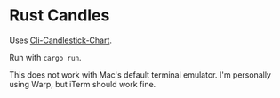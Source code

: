 # Rust Candles 

Uses [Cli-Candlestick-Chart](https://github.com/Julien-R44/cli-candlestick-chart).

Run with `cargo run`. 

This does not work with Mac's default terminal emulator. I'm personally using Warp, but iTerm should work fine. 